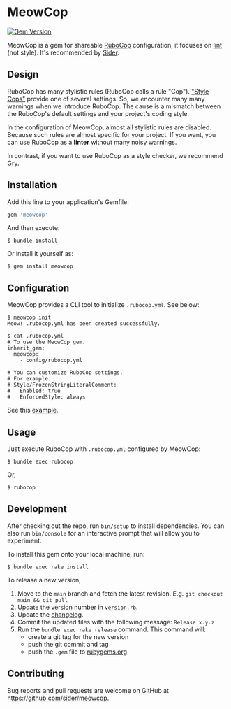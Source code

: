 # MeowCop

[![Gem Version](https://badge.fury.io/rb/meowcop.svg)](https://badge.fury.io/rb/meowcop)

MeowCop is a gem for shareable [RuboCop](https://rubocop.org) configuration, it focuses on [lint](https://en.wikipedia.org/wiki/Lint_(software)) (not style).
It's recommended by [Sider](https://sider.review).

## Design

RuboCop has many stylistic rules (RuboCop calls a rule "Cop"). ["Style Cops"](https://docs.rubocop.org/rubocop/cops_style.html) provide one of several settings.
So, we encounter many many warnings when we introduce RuboCop. The cause is a mismatch between the RuboCop's default settings and your project's coding style.

In the configuration of MeowCop, almost all stylistic rules are disabled. Because such rules are almost specific for your project.
If you want, you can use RuboCop as a **linter** without many noisy warnings.

In contrast, if you want to use RuboCop as a style checker, we recommend [Gry](https://github.com/pocke/gry).

## Installation

Add this line to your application's Gemfile:

```ruby
gem 'meowcop'
```

And then execute:

```console
$ bundle install
```

Or install it yourself as:

```console
$ gem install meowcop
```

## Configuration

MeowCop provides a CLI tool to initialize `.rubocop.yml`. See below:

```console
$ meowcop init
Meow! .rubocop.yml has been created successfully.

$ cat .rubocop.yml
# To use the MeowCop gem.
inherit_gem:
  meowcop:
    - config/rubocop.yml

# You can customize RuboCop settings.
# For example.
# Style/FrozenStringLiteralComment:
#   Enabled: true
#   EnforcedStyle: always
```

See this [example](examples/.rubocop.yml).

## Usage

Just execute RuboCop with `.rubocop.yml` configured by MeowCop:

```console
$ bundle exec rubocop
```

Or,

```console
$ rubocop
```

## Development

After checking out the repo, run `bin/setup` to install dependencies. You can also run `bin/console` for an interactive prompt that will allow you to experiment.

To install this gem onto your local machine, run:

```console
$ bundle exec rake install
```

To release a new version,

1. Move to the `main` branch and fetch the latest revision. E.g. `git checkout main && git pull`
2. Update the version number in [`version.rb`](lib/meowcop/version.rb).
3. Update the [changelog](CHANGELOG.md).
4. Commit the updated files with the following message: `Release x.y.z`
5. Run the `bundle exec rake release` command. This command will:
    - create a git tag for the new version
    - push the git commit and tag
    - push the `.gem` file to [rubygems.org](https://rubygems.org)

## Contributing

Bug reports and pull requests are welcome on GitHub at <https://github.com/sider/meowcop>.
